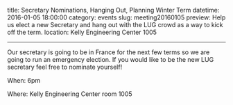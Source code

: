title: Secretary Nominations, Hanging Out, Planning Winter Term
datetime: 2016-01-05 18:00:00
category: events
slug: meeting20160105
preview: Help us elect a new Secretary and hang out with the LUG crowd as a way to kick off the term.
location: Kelly Engineering Center 1005

---

Our secretary is going to be in France for the next few terms so we are going
to run an emergency election. If you would like to be the new LUG secretary
feel free to nominate yourself!

When: 6pm

Where: Kelly Engineering Center room 1005
